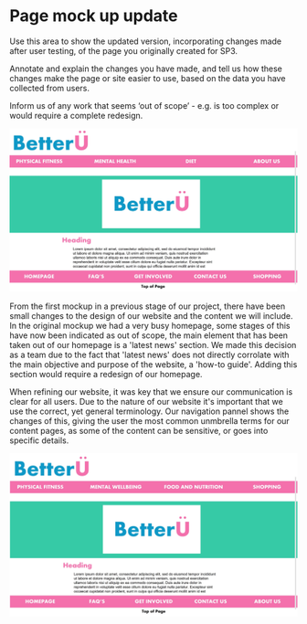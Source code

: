 # Page mock up update

Use this area to show the updated version, incorporating changes made after user testing, of the page you originally created for SP3.

Annotate and explain the changes you have made, and tell us how these changes make the page or site easier to use, based on the data you have collected from users.

Inform us of any work that seems ‘out of scope’ - e.g. is too complex or would require a complete redesign.

<img src="sp4-media/FinalMockupV1.jpg" alt="Team members" width="1000">

From the first mockup in a previous stage of our project, there have been small changes to the design of our website and the content we will include. In the original mockup we had a very busy homepage, some stages of this have now been indicated as out of scope, the main element that has been taken out of our homepage is a 'latest news' section. We made this decision as a team due to the fact that 'latest news' does not directly corrolate with the main objective and purpose of the website, a 'how-to guide'. Adding this section would require a redesign of our homepage.

When refining our website, it was key that we ensure our communication is clear for all users. Due to the nature of our website it's important that we use the correct, yet general terminology. Our navigation pannel shows the changes of this, giving the user the most common unmbrella terms for our content pages, as some of the content can be sensitive, or goes into specific details.

<img src="sp4-media/FinalMockupV2.jpg" alt="Team members" width="1000">
